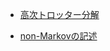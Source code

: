 - [高次トロッター分解](https://hayatoyunoki.github.io/paperalert/high_order_trotter/high_order_trotter)

- [non-Markovの記述](https://hayatoyunoki.github.io/paperalert/tlme/tlme)
